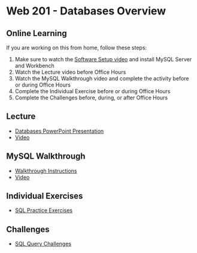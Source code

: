 # Web 201 - Databases Overview

## Online Learning
If you are working on this from home, follow these steps:

1. Make sure to watch the [Software Setup video](https://www.youtube.com/watch?v=Xdwo_0QULNg&list=PL1P_sExxi-9PSNwmays_UE8JYllVu7P7u&index=14&t=0s) and install MySQL Server and Workbench
1. Watch the Lecture video before Office Hours
1. Watch the MySQL Walkthrough video and complete the activity before or during Office Hours
1. Complete the Individual Exercise before or during Office Hours
1. Complete the Challenges before, during, or after Office Hours

## Lecture
- <a href="DatabasesOverview.pptx" target="_blank">Databases PowerPoint Presentation</a>
- [Video](https://www.youtube.com/watch?v=SqHmMP_ukPQ&list=PL1P_sExxi-9PSNwmays_UE8JYllVu7P7u&index=29&t=0s)

## MySQL Walkthrough
- [Walkthrough Instructions](MySqlWorkbenchWalkthrough.md)
- [Video](https://www.youtube.com/watch?v=srsLBOIhqjo&list=PL1P_sExxi-9PSNwmays_UE8JYllVu7P7u&index=29)

## Individual Exercises
- [SQL Practice Exercises](SqlPracticeExercises.md)

## Challenges
- [SQL Query Challenges](SqlQueryChallenges.md)